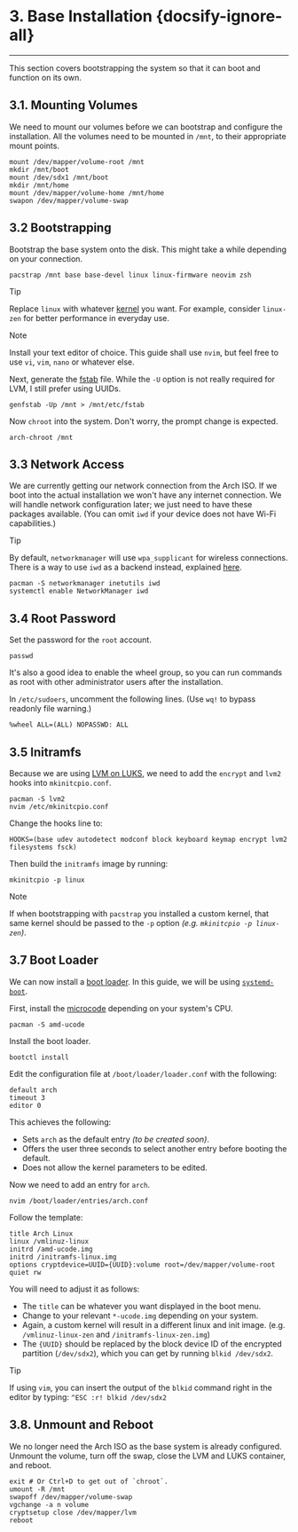 # 3. Base Installation {docsify-ignore-all}
---

This section covers bootstrapping the system so that it can boot and function on its own.

## 3.1. Mounting Volumes

We need to mount our volumes before we can bootstrap and configure the installation.
All the volumes need to be mounted in `/mnt`, to their appropriate mount points.

```shell script
mount /dev/mapper/volume-root /mnt
mkdir /mnt/boot
mount /dev/sdx1 /mnt/boot
mkdir /mnt/home
mount /dev/mapper/volume-home /mnt/home
swapon /dev/mapper/volume-swap
```

## 3.2 Bootstrapping

Bootstrap the base system onto the disk.
This might take a while depending on your connection. 

```shell script
pacstrap /mnt base base-devel linux linux-firmware neovim zsh
```

> [!TIP]
> Replace `linux` with whatever [kernel](https://wiki.archlinux.org/index.php/kernel) you want.
> For example, consider `linux-zen` for better performance in everyday use.

> [!NOTE]
> Install your text editor of choice.
> This guide shall use `nvim`, but feel free to use `vi`, `vim`, `nano` or whatever else.

Next, generate the [fstab](https://wiki.archlinux.org/index.php/Fstab) file.
While the `-U` option is not really required for LVM, I still prefer using UUIDs.

```shell script
genfstab -Up /mnt > /mnt/etc/fstab
```

Now `chroot` into the system.
Don't worry, the prompt change is expected.

```shell script
arch-chroot /mnt
```

## 3.3 Network Access

We are currently getting our network connection from the Arch ISO.
If we boot into the actual installation we won't have any internet connection.
We will handle network configuration later;
we just need to have these packages available.
(You can omit `iwd` if your device does not have Wi-Fi capabilities.)

> [!TIP]
> By default, `networkmanager` will use `wpa_supplicant` for wireless connections.
> There is a way to use `iwd` as a backend instead, explained
> [here](https://wiki.archlinux.org/index.php/NetworkManager#Using_iwd_as_the_Wi-Fi_backend).

```shell script
pacman -S networkmanager inetutils iwd
systemctl enable NetworkManager iwd
```

## 3.4 Root Password

Set the password for the `root` account.

```shell script
passwd
```

It's also a good idea to enable the wheel group, so you can run commands as root with other administrator users after
the installation.

In `/etc/sudoers`, uncomment the following lines. (Use `wq!` to bypass readonly file warning.)

```text
%wheel ALL=(ALL) NOPASSWD: ALL
```

## 3.5 Initramfs

Because we are using 
[LVM on LUKS](https://wiki.archlinux.org/index.php/Dm-crypt/Encrypting_an_entire_system#LVM_on_LUKS), we need to add
the `encrypt` and `lvm2` hooks into `mkinitcpio.conf`.

```shell script
pacman -S lvm2
nvim /etc/mkinitcpio.conf
```

Change the hooks line to:

```
HOOKS=(base udev autodetect modconf block keyboard keymap encrypt lvm2 filesystems fsck)
```

Then build the `initramfs` image by running:

```shell script
mkinitcpio -p linux
```

> [!NOTE]
> If when bootstrapping with `pacstrap` you installed a custom kernel, that same kernel should be passed
> to the `-p` option _(e.g. `mkinitcpio -p linux-zen`)_.

## 3.7 Boot Loader

We can now install a [boot loader](https://wiki.archlinux.org/index.php/Arch_boot_process#Boot_loader).
In this guide, we will be using [`systemd-boot`](https://wiki.archlinux.org/index.php/Systemd-boot).

First, install the [microcode](https://wiki.archlinux.org/index.php/Microcode) depending on your system's CPU.

```shell script
pacman -S amd-ucode
```

Install the boot loader.

```shell script
bootctl install
```

Edit the configuration file at `/boot/loader/loader.conf` with the following:

```
default arch
timeout 3
editor 0
```

This achieves the following:
* Sets `arch` as the default entry _(to be created soon)_.
* Offers the user three seconds to select another entry before booting the default.
* Does not allow the kernel parameters to be edited.

Now we need to add an entry for `arch`.

```shell script
nvim /boot/loader/entries/arch.conf
```

Follow the template:

```
title Arch Linux
linux /vmlinuz-linux
initrd /amd-ucode.img
initrd /initramfs-linux.img
options cryptdevice=UUID={UUID}:volume root=/dev/mapper/volume-root quiet rw
```

You will need to adjust it as follows:
* The `title` can be whatever you want displayed in the boot menu.
* Change to your relevant `*-ucode.img` depending on your system.
* Again, a custom kernel will result in a different linux and init image.
  (e.g. `/vmlinuz-linux-zen` and `/initramfs-linux-zen.img`) 
* The `{UUID}` should be replaced by the block device ID of the encrypted partition (`/dev/sdx2`), which you can get by
  running `blkid /dev/sdx2`.

> [!TIP]
> If using `vim`, you can insert the output of the `blkid` command right in the editor by typing:
> `^ESC :r! blkid /dev/sdx2`

## 3.8. Unmount and Reboot

We no longer need the Arch ISO as the base system is already configured.
Unmount the volume, turn off the swap, close the LVM and LUKS container, and reboot.

```shell script
exit # Or Ctrl+D to get out of `chroot`.
umount -R /mnt
swapoff /dev/mapper/volume-swap
vgchange -a n volume
cryptsetup close /dev/mapper/lvm
reboot
```
